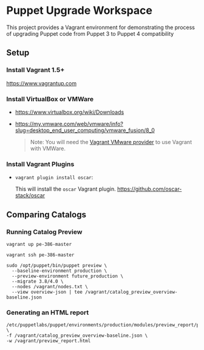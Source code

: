 # Puppet Upgrade Workspace

This project provides a Vagrant environment for demonstrating the process of upgrading Puppet code from Puppet 3 to Puppet 4 compatibility

## Setup

### Install Vagrant 1.5+

<https://www.vagrantup.com>

### Install VirtualBox or VMWare

* <https://www.virtualbox.org/wiki/Downloads>

* <https://my.vmware.com/web/vmware/info?slug=desktop_end_user_computing/vmware_fusion/8_0>

  > Note: You will need the [Vagrant VMware provider](https://www.vagrantup.com/docs/vmware/installation.html) to use Vagrant with VMWare.

### Install Vagrant Plugins

* `vagrant plugin install oscar`:

  This will install the `oscar` Vagrant plugin.
  <https://github.com/oscar-stack/oscar>

## Comparing Catalogs

### Running Catalog Preview

```shell
vagrant up pe-386-master
```

```shell
vagrant ssh pe-386-master
```

```shell
sudo /opt/puppet/bin/puppet preview \
  --baseline-environment production \
  --preview-environment future_production \
  --migrate 3.8/4.0 \
  --nodes /vagrant/nodes.txt \
  --view overview-json | tee /vagrant/catalog_preview_overview-baseline.json
```

### Generating an HTML report

```shell
/etc/puppetlabs/puppet/environments/production/modules/preview_report/preview_report.rb \
-f /vagrant/catalog_preview_overview-baseline.json \
-w /vagrant/preview_report.html
```

